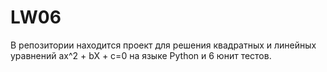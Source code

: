 # LW06
В репозитории находится проект для решения квадратных и линейных уравнений ax^2 + bX + c=0 на языке Python и 6 юнит тестов.
